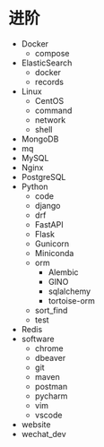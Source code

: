 # 进阶

- Docker
  - compose
- ElasticSearch
  - docker
  - records
- Linux
  - CentOS
  - command
  - network
  - shell
- MongoDB
- mq
- MySQL
- Nginx
- PostgreSQL
- Python
  - code
  - django
  - drf
  - FastAPI
  - Flask
  - Gunicorn
  - Miniconda
  - orm
    - Alembic
    - GINO
    - sqlalchemy
    - tortoise-orm
  - sort_find
  - test
- Redis
- software
  - chrome
  - dbeaver
  - git
  - maven
  - postman
  - pycharm
  - vim
  - vscode
- website
- wechat_dev
